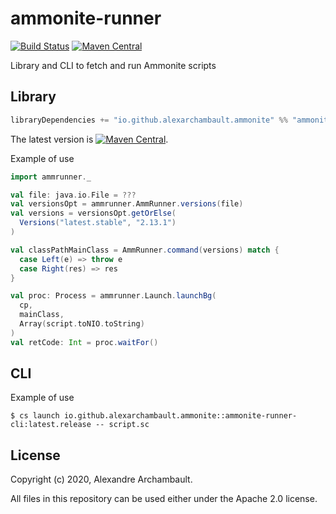 # ammonite-runner

[![Build Status](https://travis-ci.org/alexarchambault/ammonite-runner.svg?branch=master)](https://travis-ci.org/alexarchambault/ammonite-runner)
[![Maven Central](https://img.shields.io/maven-central/v/io.github.alexarchambault.ammonite/ammonite-runner_2.13.svg)](https://maven-badges.herokuapp.com/maven-central/io.github.alexarchambault.ammonite/ammonite-runner_2.13)


Library and CLI to fetch and run Ammonite scripts

## Library

```scala
libraryDependencies += "io.github.alexarchambault.ammonite" %% "ammonite-runner" % "0.1.0"
```

The latest version is [![Maven Central](https://img.shields.io/maven-central/v/io.github.alexarchambault.ammonite/ammonite-runner_2.13.svg)](https://maven-badges.herokuapp.com/maven-central/io.github.alexarchambault.ammonite/ammonite-runner_2.13).

Example of use
```scala
import ammrunner._

val file: java.io.File = ???
val versionsOpt = ammrunner.AmmRunner.versions(file)
val versions = versionsOpt.getOrElse(
  Versions("latest.stable", "2.13.1")
)

val classPathMainClass = AmmRunner.command(versions) match {
  case Left(e) => throw e
  case Right(res) => res
}

val proc: Process = ammrunner.Launch.launchBg(
  cp,
  mainClass,
  Array(script.toNIO.toString)
)
val retCode: Int = proc.waitFor()
```

## CLI

Example of use
```
$ cs launch io.github.alexarchambault.ammonite::ammonite-runner-cli:latest.release -- script.sc
```

## License

Copyright (c) 2020, Alexandre Archambault.

All files in this repository can be used either under the Apache 2.0 license.

